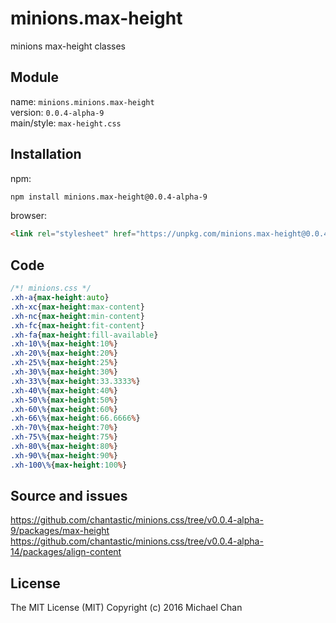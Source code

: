 # minions.max-height
minions max-height classes

## Module
name: `minions.minions.max-height`  
version: `0.0.4-alpha-9`  
main/style: `max-height.css`  

## Installation
npm:
```bash
npm install minions.max-height@0.0.4-alpha-9
```

browser:
```html
<link rel="stylesheet" href="https://unpkg.com/minions.max-height@0.0.4-alpha-9" />
```

## Code
```css
/*! minions.css */
.xh-a{max-height:auto}
.xh-xc{max-height:max-content}
.xh-nc{max-height:min-content}
.xh-fc{max-height:fit-content}
.xh-fa{max-height:fill-available}
.xh-10\%{max-height:10%}
.xh-20\%{max-height:20%}
.xh-25\%{max-height:25%}
.xh-30\%{max-height:30%}
.xh-33\%{max-height:33.3333%}
.xh-40\%{max-height:40%}
.xh-50\%{max-height:50%}
.xh-60\%{max-height:60%}
.xh-66\%{max-height:66.6666%}
.xh-70\%{max-height:70%}
.xh-75\%{max-height:75%}
.xh-80\%{max-height:80%}
.xh-90\%{max-height:90%}
.xh-100\%{max-height:100%}

```

## Source and issues

https://github.com/chantastic/minions.css/tree/v0.0.4-alpha-9/packages/max-height
https://github.com/chantastic/minions.css/tree/v0.0.4-alpha-14/packages/align-content

## License

The MIT License (MIT)
Copyright (c) 2016 Michael Chan